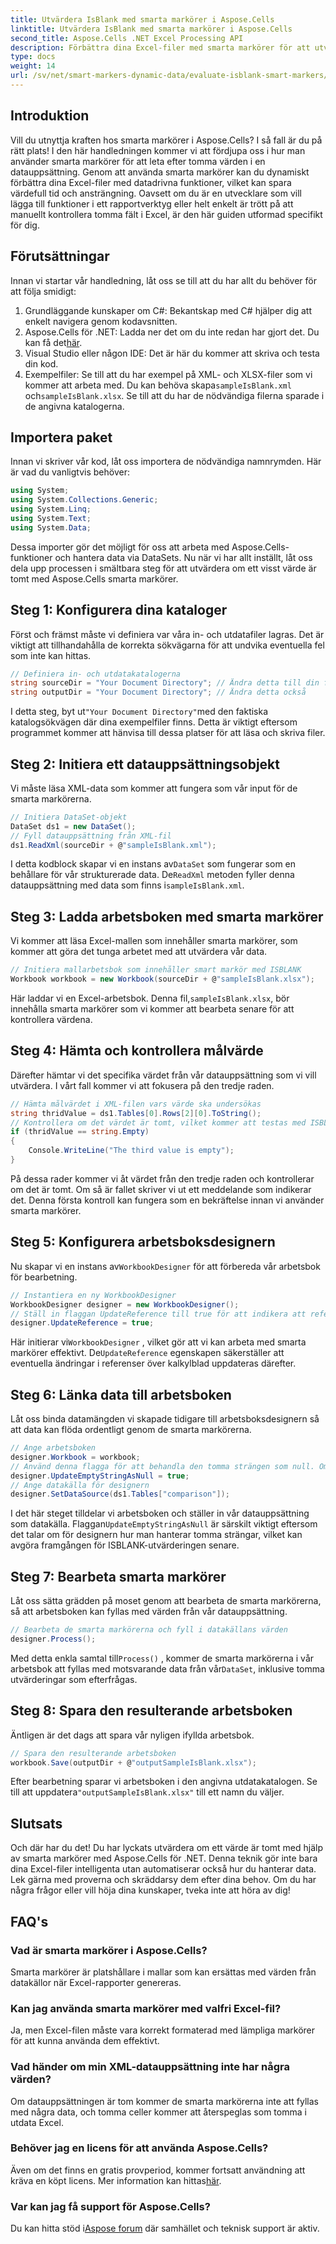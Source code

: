 ```yaml
---
title: Utvärdera IsBlank med smarta markörer i Aspose.Cells
linktitle: Utvärdera IsBlank med smarta markörer i Aspose.Cells
second_title: Aspose.Cells .NET Excel Processing API
description: Förbättra dina Excel-filer med smarta markörer för att utvärdera tomma värden effektivt med Aspose.Cells för .NET. Lär dig hur i denna steg-för-steg-guide.
type: docs
weight: 14
url: /sv/net/smart-markers-dynamic-data/evaluate-isblank-smart-markers/
---
```

## Introduktion
Vill du utnyttja kraften hos smarta markörer i Aspose.Cells? I så fall är du på rätt plats! I den här handledningen kommer vi att fördjupa oss i hur man använder smarta markörer för att leta efter tomma värden i en datauppsättning. Genom att använda smarta markörer kan du dynamiskt förbättra dina Excel-filer med datadrivna funktioner, vilket kan spara värdefull tid och ansträngning. Oavsett om du är en utvecklare som vill lägga till funktioner i ett rapportverktyg eller helt enkelt är trött på att manuellt kontrollera tomma fält i Excel, är den här guiden utformad specifikt för dig. 
## Förutsättningar
Innan vi startar vår handledning, låt oss se till att du har allt du behöver för att följa smidigt:
1. Grundläggande kunskaper om C#: Bekantskap med C# hjälper dig att enkelt navigera genom kodavsnitten.
2.  Aspose.Cells för .NET: Ladda ner det om du inte redan har gjort det. Du kan få det[här](https://releases.aspose.com/cells/net/).
3. Visual Studio eller någon IDE: Det är här du kommer att skriva och testa din kod. 
4. Exempelfiler: Se till att du har exempel på XML- och XLSX-filer som vi kommer att arbeta med. Du kan behöva skapa`sampleIsBlank.xml` och`sampleIsBlank.xlsx`. 
Se till att du har de nödvändiga filerna sparade i de angivna katalogerna.
## Importera paket
Innan vi skriver vår kod, låt oss importera de nödvändiga namnrymden. Här är vad du vanligtvis behöver:
```csharp
using System;
using System.Collections.Generic;
using System.Linq;
using System.Text;
using System.Data;
```
Dessa importer gör det möjligt för oss att arbeta med Aspose.Cells-funktioner och hantera data via DataSets.
Nu när vi har allt inställt, låt oss dela upp processen i smältbara steg för att utvärdera om ett visst värde är tomt med Aspose.Cells smarta markörer.
## Steg 1: Konfigurera dina kataloger
Först och främst måste vi definiera var våra in- och utdatafiler lagras. Det är viktigt att tillhandahålla de korrekta sökvägarna för att undvika eventuella fel som inte kan hittas.
```csharp
// Definiera in- och utdatakatalogerna
string sourceDir = "Your Document Directory"; // Ändra detta till din faktiska väg
string outputDir = "Your Document Directory"; // Ändra detta också
```
 I detta steg, byt ut`"Your Document Directory"`med den faktiska katalogsökvägen där dina exempelfiler finns. Detta är viktigt eftersom programmet kommer att hänvisa till dessa platser för att läsa och skriva filer.
## Steg 2: Initiera ett datauppsättningsobjekt
Vi måste läsa XML-data som kommer att fungera som vår input för de smarta markörerna.
```csharp
// Initiera DataSet-objekt
DataSet ds1 = new DataSet();
// Fyll datauppsättning från XML-fil
ds1.ReadXml(sourceDir + @"sampleIsBlank.xml");
```
 I detta kodblock skapar vi en instans av`DataSet` som fungerar som en behållare för vår strukturerade data. De`ReadXml` metoden fyller denna datauppsättning med data som finns i`sampleIsBlank.xml`.
## Steg 3: Ladda arbetsboken med smarta markörer
Vi kommer att läsa Excel-mallen som innehåller smarta markörer, som kommer att göra det tunga arbetet med att utvärdera vår data.
```csharp
// Initiera mallarbetsbok som innehåller smart markör med ISBLANK
Workbook workbook = new Workbook(sourceDir + @"sampleIsBlank.xlsx");
```
 Här laddar vi en Excel-arbetsbok. Denna fil,`sampleIsBlank.xlsx`, bör innehålla smarta markörer som vi kommer att bearbeta senare för att kontrollera värdena.
## Steg 4: Hämta och kontrollera målvärde
Därefter hämtar vi det specifika värdet från vår datauppsättning som vi vill utvärdera. I vårt fall kommer vi att fokusera på den tredje raden.
```csharp
// Hämta målvärdet i XML-filen vars värde ska undersökas
string thridValue = ds1.Tables[0].Rows[2][0].ToString();
// Kontrollera om det värdet är tomt, vilket kommer att testas med ISBLANK
if (thridValue == string.Empty)
{
    Console.WriteLine("The third value is empty");
}
```
På dessa rader kommer vi åt värdet från den tredje raden och kontrollerar om det är tomt. Om så är fallet skriver vi ut ett meddelande som indikerar det. Denna första kontroll kan fungera som en bekräftelse innan vi använder smarta markörer.
## Steg 5: Konfigurera arbetsboksdesignern
 Nu skapar vi en instans av`WorkbookDesigner` för att förbereda vår arbetsbok för bearbetning.
```csharp
// Instantiera en ny WorkbookDesigner
WorkbookDesigner designer = new WorkbookDesigner();
// Ställ in flaggan UpdateReference till true för att indikera att referenser i andra kalkylblad kommer att uppdateras
designer.UpdateReference = true;
```
 Här initierar vi`WorkbookDesigner` , vilket gör att vi kan arbeta med smarta markörer effektivt. De`UpdateReference` egenskapen säkerställer att eventuella ändringar i referenser över kalkylblad uppdateras därefter.
## Steg 6: Länka data till arbetsboken
Låt oss binda datamängden vi skapade tidigare till arbetsboksdesignern så att data kan flöda ordentligt genom de smarta markörerna.
```csharp
// Ange arbetsboken
designer.Workbook = workbook;
// Använd denna flagga för att behandla den tomma strängen som null. Om falskt fungerar inte ISBLANK
designer.UpdateEmptyStringAsNull = true;
// Ange datakälla för designern
designer.SetDataSource(ds1.Tables["comparison"]);
```
 I det här steget tilldelar vi arbetsboken och ställer in vår datauppsättning som datakälla. Flaggan`UpdateEmptyStringAsNull` är särskilt viktigt eftersom det talar om för designern hur man hanterar tomma strängar, vilket kan avgöra framgången för ISBLANK-utvärderingen senare.
## Steg 7: Bearbeta smarta markörer
Låt oss sätta grädden på moset genom att bearbeta de smarta markörerna, så att arbetsboken kan fyllas med värden från vår datauppsättning.
```csharp
// Bearbeta de smarta markörerna och fyll i datakällans värden
designer.Process();
```
 Med detta enkla samtal till`Process()` , kommer de smarta markörerna i vår arbetsbok att fyllas med motsvarande data från vår`DataSet`, inklusive tomma utvärderingar som efterfrågas.
## Steg 8: Spara den resulterande arbetsboken
Äntligen är det dags att spara vår nyligen ifyllda arbetsbok. 
```csharp
// Spara den resulterande arbetsboken
workbook.Save(outputDir + @"outputSampleIsBlank.xlsx");
```
 Efter bearbetning sparar vi arbetsboken i den angivna utdatakatalogen. Se till att uppdatera`"outputSampleIsBlank.xlsx"` till ett namn du väljer.
## Slutsats
Och där har du det! Du har lyckats utvärdera om ett värde är tomt med hjälp av smarta markörer med Aspose.Cells för .NET. Denna teknik gör inte bara dina Excel-filer intelligenta utan automatiserar också hur du hanterar data. Lek gärna med proverna och skräddarsy dem efter dina behov. Om du har några frågor eller vill höja dina kunskaper, tveka inte att höra av dig!
## FAQ's
### Vad är smarta markörer i Aspose.Cells?
Smarta markörer är platshållare i mallar som kan ersättas med värden från datakällor när Excel-rapporter genereras.
### Kan jag använda smarta markörer med valfri Excel-fil?
Ja, men Excel-filen måste vara korrekt formaterad med lämpliga markörer för att kunna använda dem effektivt.
### Vad händer om min XML-datauppsättning inte har några värden?
Om datauppsättningen är tom kommer de smarta markörerna inte att fyllas med några data, och tomma celler kommer att återspeglas som tomma i utdata Excel.
### Behöver jag en licens för att använda Aspose.Cells?
 Även om det finns en gratis provperiod, kommer fortsatt användning att kräva en köpt licens. Mer information kan hittas[här](https://purchase.aspose.com/buy).
### Var kan jag få support för Aspose.Cells?
 Du kan hitta stöd i[Aspose forum](https://forum.aspose.com/c/cells/9) där samhället och teknisk support är aktiv.